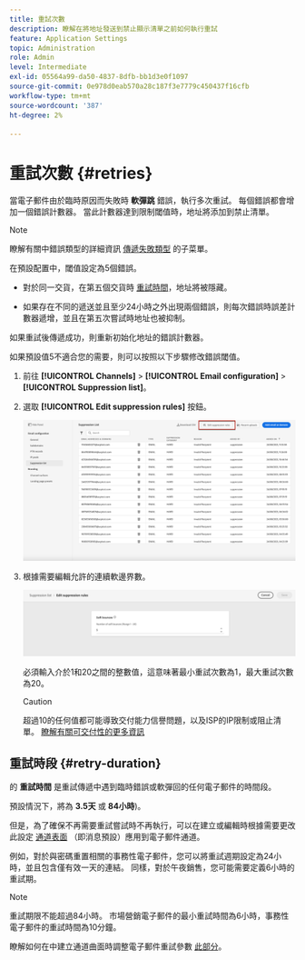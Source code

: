 ```yaml
---
title: 重試次數
description: 瞭解在將地址發送到禁止顯示清單之前如何執行重試
feature: Application Settings
topic: Administration
role: Admin
level: Intermediate
exl-id: 05564a99-da50-4837-8dfb-bb1d3e0f1097
source-git-commit: 0e978d0eab570a28c187f3e7779c450437f16cfb
workflow-type: tm+mt
source-wordcount: '387'
ht-degree: 2%

---
```


# 重試次數 {#retries}

當電子郵件由於臨時原因而失敗時 **軟彈跳** 錯誤，執行多次重試。 每個錯誤都會增加一個錯誤計數器。 當此計數器達到限制閾值時，地址將添加到禁止清單。

>[!NOTE]
>
>瞭解有關中錯誤類型的詳細資訊 [傳遞失敗類型](../reports/suppression-list.md#delivery-failures) 的子菜單。

在預設配置中，閾值設定為5個錯誤。

* 對於同一交貨，在第五個交貨時 [重試時間](#retry-duration)，地址將被隱藏。

* 如果存在不同的遞送並且至少24小時之外出現兩個錯誤，則每次錯誤時誤差計數器遞增，並且在第五次嘗試時地址也被抑制。

如果重試後傳遞成功，則重新初始化地址的錯誤計數器。

如果預設值5不適合您的需要，則可以按照以下步驟修改錯誤閾值。

1. 前往 **[!UICONTROL Channels]** > **[!UICONTROL Email configuration]** > **[!UICONTROL Suppression list]**。

1. 選取 **[!UICONTROL Edit suppression rules]** 按鈕。

   ![](assets/suppression-list-edit-retries.png)

1. 根據需要編輯允許的連續軟邊界數。

   ![](assets/suppression-list-edit-soft-bounces.png)

   必須輸入介於1和20之間的整數值，這意味著最小重試次數為1，最大重試次數為20。

   >[!CAUTION]
   >
   >超過10的任何值都可能導致交付能力信譽問題，以及ISP的IP限制或阻止清單。 [瞭解有關可交付性的更多資訊](../reports/deliverability.md)

## 重試時段 {#retry-duration}

的 **重試時間** 是重試傳遞中遇到臨時錯誤或軟彈回的任何電子郵件的時間段。

預設情況下，將為 **3.5天** 或 **84小時**)。

但是，為了確保不再需要重試嘗試時不再執行，可以在建立或編輯時根據需要更改此設定 [通道表面](message-presets.md) （即消息預設）應用到電子郵件通道。

例如，對於與密碼重置相關的事務性電子郵件，您可以將重試週期設定為24小時，並且包含僅有效一天的連結。 同樣，對於午夜銷售，您可能需要定義6小時的重試期。

>[!NOTE]
>
>重試期限不能超過84小時。 市場營銷電子郵件的最小重試時間為6小時，事務性電子郵件的重試時間為10分鐘。

瞭解如何在中建立通道曲面時調整電子郵件重試參數 [此部分](message-presets.md#create-message-preset)。

